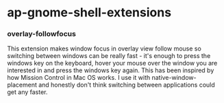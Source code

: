 ap-gnome-shell-extensions
=========================

### overlay-followfocus

This extension makes window focus in overlay view follow mouse so switching between windows can be really fast - it's enough to press the windows key on the keyboard, hover your mouse over the window you are interested in and press the windows key again. This has been inspired by how Mission Control in Mac OS works. I use it with native-window-placement and honestly don't think switching between applications could get any faster.


